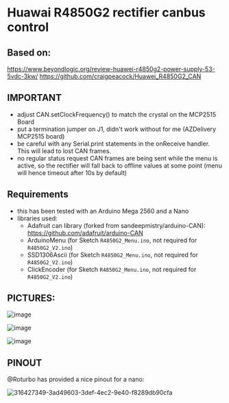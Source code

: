 # Huawai R4850G2 rectifier canbus control

  ## Based on:

   https://www.beyondlogic.org/review-huawei-r4850g2-power-supply-53-5vdc-3kw/
   https://github.com/craigpeacock/Huawei_R4850G2_CAN

  ## IMPORTANT

   - adjust CAN.setClockFrequency() to match the crystal on the MCP2515 Board
   - put a termination jumper on J1, didn't work without for me (AZDelivery MCP2515 board)
   - be careful with any Serial.print statements in the onReceive handler. This will lead to lost CAN frames.
   - no regular status request CAN frames are being sent while the menu is active, so the rectifier will
     fall back to offline values at some point (menu will hence timeout after 10s by default)

  ## Requirements 
   
   - this has been tested with an Arduino Mega 2560 and a Nano
   - libraries used:
      * Adafruit can library (forked from sandeepmistry/arduino-CAN):
        https://github.com/adafruit/arduino-CAN
      * ArduinoMenu (for Sketch `R4850G2_Menu.ino`, not required for `R4850G2_V2.ino`)
      * SSD1306Ascii (for Sketch `R4850G2_Menu.ino`, not required for `R4850G2_V2.ino`)
      * ClickEncoder (for Sketch `R4850G2_Menu.ino`, not required for `R4850G2_V2.ino`)

  ## PICTURES:

![image](https://github.com/user-attachments/assets/6b1efe15-7531-4c83-ac09-217468b4d0bf)

![image](https://github.com/haklein/r4850g2_arduino/assets/4569994/4e9a6961-6cf1-44dc-b249-fee5d6895d06)

![image](https://github.com/haklein/r4850g2_arduino/assets/4569994/0b62c0eb-7f6b-4b83-9882-98f3fad1fb27)

  ## PINOUT

  @Roturbo has provided a nice pinout for a nano: 

  ![316427349-3ad49603-3def-4ec2-9e40-f8289db90cfa](https://github.com/haklein/r4850g2_arduino/assets/4569994/0a200d5f-f5de-4887-b59d-5bd5942bd7a0)
